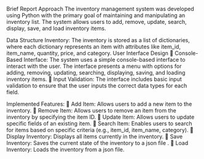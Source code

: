 Brief Report 
Approach
The inventory management system was developed using Python with the primary goal of maintaining 
and manipulating an inventory list. The system allows users to add, remove, update, search, display, 
save, and load inventory items. 

Data Structure 
Inventory: The inventory is stored as a list of dictionaries, where each dictionary represents an item with 
attributes like item_id, item_name, quantity, price, and category. 
User Interface Design 
 Console-Based Interface: The system uses a simple console-based interface to interact with the 
user. The interface presents a menu with options for adding, removing, updating, searching, 
displaying, saving, and loading inventory items. 
 Input Validation: The interface includes basic input validation to ensure that the user inputs the 
correct data types for each field. 

Implemented Features: 
 Add Item: Allows users to add a new item to the inventory. 
 Remove Item: Allows users to remove an item from the inventory by specifying the item ID. 
 Update Item: Allows users to update specific fields of an existing item. 
 Search Item: Enables users to search for items based on specific criteria (e.g., item_id, 
item_name, category). 
 Display Inventory: Displays all items currently in the inventory. 
 Save Inventory: Saves the current state of the inventory to a json file . 
 Load Inventory: Loads the inventory from a json file.
